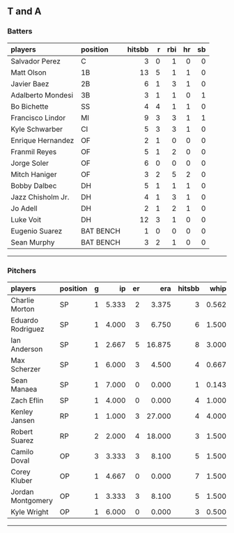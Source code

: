 ## T and A

### Batters

 
|players           |position  | hitsbb|  r| rbi| hr| sb| 
|:-----------------|:---------|------:|--:|---:|--:|--:| 
|Salvador Perez    |C         |      3|  0|   1|  0|  0| 
|Matt Olson        |1B        |     13|  5|   1|  1|  0| 
|Javier Baez       |2B        |      6|  1|   3|  1|  0| 
|Adalberto Mondesi |3B        |      3|  1|   1|  0|  1| 
|Bo Bichette       |SS        |      4|  4|   1|  1|  0| 
|Francisco Lindor  |MI        |      9|  3|   3|  1|  1| 
|Kyle Schwarber    |CI        |      5|  3|   3|  1|  0| 
|Enrique Hernandez |OF        |      2|  1|   0|  0|  0| 
|Franmil Reyes     |OF        |      5|  1|   2|  0|  0| 
|Jorge Soler       |OF        |      6|  0|   0|  0|  0| 
|Mitch Haniger     |OF        |      3|  2|   5|  2|  0| 
|Bobby Dalbec      |DH        |      5|  1|   1|  1|  0| 
|Jazz Chisholm Jr. |DH        |      4|  1|   3|  1|  0| 
|Jo Adell          |DH        |      2|  1|   2|  1|  0| 
|Luke Voit         |DH        |     12|  3|   1|  0|  0| 
|Eugenio Suarez    |BAT BENCH |      1|  0|   0|  0|  0| 
|Sean Murphy       |BAT BENCH |      3|  2|   1|  0|  0| 


* * *

### Pitchers

 
|players           |position |  g|    ip| er|    era| hitsbb|  whip| so|  w| sv| 
|:-----------------|:--------|--:|-----:|--:|------:|------:|-----:|--:|--:|--:| 
|Charlie Morton    |SP       |  1| 5.333|  2|  3.375|      3| 0.562|  5|  1|  0| 
|Eduardo Rodriguez |SP       |  1| 4.000|  3|  6.750|      6| 1.500|  2|  0|  0| 
|Ian Anderson      |SP       |  1| 2.667|  5| 16.875|      8| 3.000|  1|  0|  0| 
|Max Scherzer      |SP       |  1| 6.000|  3|  4.500|      4| 0.667|  6|  1|  0| 
|Sean Manaea       |SP       |  1| 7.000|  0|  0.000|      1| 0.143|  7|  1|  0| 
|Zach Eflin        |SP       |  1| 4.000|  0|  0.000|      4| 1.000|  3|  0|  0| 
|Kenley Jansen     |RP       |  1| 1.000|  3| 27.000|      4| 4.000|  1|  0|  0| 
|Robert Suarez     |RP       |  2| 2.000|  4| 18.000|      3| 1.500|  2|  0|  0| 
|Camilo Doval      |OP       |  3| 3.333|  3|  8.100|      5| 1.500|  2|  0|  0| 
|Corey Kluber      |OP       |  1| 4.667|  0|  0.000|      7| 1.500|  5|  0|  0| 
|Jordan Montgomery |OP       |  1| 3.333|  3|  8.100|      5| 1.500|  4|  0|  0| 
|Kyle Wright       |OP       |  1| 6.000|  0|  0.000|      3| 0.500|  6|  1|  0| 


* * *


